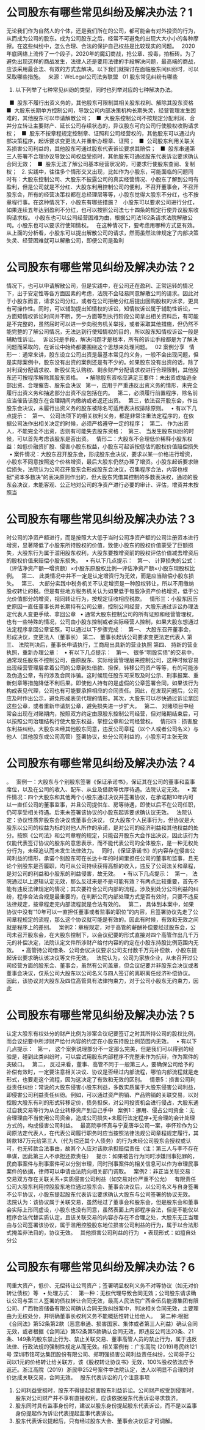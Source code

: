 # 公司股东有哪些常见纠纷及解决办法？1

无论我们作为自然人的个体，还是我们所在的公司，都可能会有对外投资的行为，从而成为公司的股东。成为公司股东之后，经常不可避免的出现大大小小的各种摩擦。在这些纠纷中，怎么合理、合法的保护自己权益是比较现实的问题。
 
2020年底网络上流传了一个段子，2020年的魔幻商战，抢公章、投毒，拍板砖。为了避免出现这样的商战发生，法律人还是要用法律的手段解决问题，最高端的商战，应该采用最合法、有效的方式去解决。以下我们就探讨在面临股东间纠纷时，可以采取哪些措施。
 
来源：WeLegal公司法务联盟
 
01
股东常见纠纷有哪些
 
1. 以下列举了七种常见纠纷的类型，同时也列举对应的七种解决办法。
 

 
■  股东不履行出资义务的，其他股东可限制其相关股东权利、解除其股东资格
 
■  大股东长期单方控制公司，导致公司内部决策机构长期失灵，经营管理发生困难的，其他股东可以申请解散公司；
 
■  大股东控制公司不按规定分配利润、合并分立转让主要财产、延长公司存续状态的，异议股东可向公司行使股权收购请求权；
 
■  股东不按章程规定控制章、证照和公司经营权的，其他股东可以通过内部决策程序，起诉要求变更法人并重新办理章、证照；
 
■  公司股东利用关联关系损害公司利益的，其他股东可通过股东代表诉讼要求其赔偿；
 
■  股东串通第三人签署不合理协议导致公司权益受损时，其他股东可通过股东代表诉讼要求确认合同无效；
 
■  股东无法了解公司基本经营状况的，可要求行使股东查阅、复制权；
 
2. 实践中，往往多个情形交叉出现，比如作为小股东，可能面临的问题同时有：大股东控制公司、大股东不披露公司的真实经营情况、小股东了解到公司有盈利，但是公司就是不分红、大股东利用控制公司的便利，不召开董事会，不召开股东会，所有的经营决策权都在总经理层等等，小股东觉得大股东不分红，也不按章程行事。在这种情况下，小股东有哪些措施？
 
小股东可以要求公司进行分红，如果连续五年达到盈利不分红，也可以按照公司法七十四条的规定行使异议股东收购请求权。 小股东也可以公司经营困难为由，根据公司法182条请求法院解散公司。小股东也可以要求行使知情权。
 
在这种情况下，要考虑用哪种方式更有效。从上面的分析看，小股东可以提出解散公司的请求，然而虽然法律规定了内部决策失灵、经营困难就可以解散公司，即便公司是盈利

# 公司股东有哪些常见纠纷及解决办法？2

情况下，也可以申请解散公司，但是实践中，在公司还在盈利、正常运转的情况下，出于安定性等各方面因素的考虑，法院不会轻易同意解散公司的请求。因此对于小股东而言，请求公司分红，或者在公司拒绝分红后提出回购股权的诉求，更具有可操作性。同时，可以辅助提出知情权的诉讼，知情权诉讼属于辅助性诉讼，一方面知情权诉讼时间并不断，另一方面等到执行阶段公司拿出相关资料后，有可能是不完整的，虽然届时可以进一步向税务机关举报，或者采取其他措施，但仍然不能完整的了解公司情况，无法达到行使知情权的目的，所以股东知情权诉讼一般是辅助性诉讼。
 
诉讼只是手段，解决问题才是根本，所有的诉讼手段都是为了解决问题而采取的，在诉讼中始终都要围绕这个思想来处理问题。
 
02
案例分享
 
情形一：通常来讲，股东设立公司出资是最基本常见的义务，一般不会出现问题，但是实际案例中，股东没有出资的案例还是有不少的。如果股东没有出资的话，除了对利润分配请求权、新股优先认购权、剩余财产分配请求权进行合理限制，其他股东还可按程序解除其股东资格。
 
• 解除股东资格应满足三要件：未出资或抽逃全部出资、合理催告、股东会决议
 
第一，应用于严重违反出资义务的情形，未完全履行出资义务和抽逃部分出资不应包括在内。
 
第二，必须履行前置程序，除名前应当催告该股东在合理期间内缴纳或者返还出资。
 
第三，依法召开股东会，作出股东会决议，未履行出资义务的股东被除名可适用表决权排除原则。
 
• 有以下几点提示：
 
第一、 公司法项下的相关权利义务，都是非常注重法定程序的，在依据公司法作出相关决定的时候，必须严格遵守一定的程序；
 
第二、 作为出资人，不能完全不出资，否则有可能失去股东资格；
 
第三、 当发生股东纠纷的时候，可以首先考虑该股东是否出资。
 
情形二：大股东不合理低价稀释小股东权益：如低价融资扩股、侵害小股东权益，小股东可起诉按低估的股权价值赔偿损失
 
• 案件情况：大股东召开股东会，形成股东会决议，要求以某一价格进行增资，小股东不同意按照这个价格增资，最后大股东仍然办理了增资。小股东起诉要求赔偿损失，法院认为公司召开股东会形成股东会决议，召集程序合法，内容也根据“资本多数决”的表决原则作出的，但大股东凭借其控制的多数表决权，通过的股东会决议，未能客观、公正地对公司的净资产进行必要的审计、评估，增资并未按照当

# 公司股东有哪些常见纠纷及解决办法？3

时公司的净资产额进行，而是按照大大低于当时公司净资产额的公司注册资本进行增资，显著降低了小股东所持股权的价值，致使小股东的股权价值蒙受了巨额损失，大股东行为属于滥用股东权利，大股东要按增资前的股权评估价值减去增资后的股权价值来赔偿小股东损失。
 
• 有以下几点提示：
 
第一、 计算损失的公式：（评估净资产额—增资额）×小股东原股权比例—评估净资产额×小股东现股权比例。
 
第二、 此类情况中并不一定是认定增资行为无效，而是应当赔偿小股东损失。
 
第三、 大部分实践中税务机关不认定增资是一种股权转让，所以不用缴纳股权转让的税。但是有些地方税务机关认为如果低于每股净资产价格增资，低于公允价值部分的增资，视同转让行为，按规定征收相应税款。
 
情形三：小股东因历史原因一直任董事长并长期持有公司公章，控制公司经营，大股东通过诉讼办理法定代表人变更手续、拿回公章
 
• 通常大股东控制公司的所有证照和经营管理权，也有一些特殊的情况，公司由小股东控制或者实际经营人控制，如果大股东想通过法定程序拿回公章证照，可以通过以下步骤完成：
 
第一、 大股东召开董事会，形成决议，变更法人（董事长）
第二、 董事长起诉公司要求变更法定代表人
第三、 法院判决后，董事长申请执行，工商局出具新的营业执照
第四、 持新的营业执照，重新办理公章：
 
• 有以下几点提示：
 
第一、 很多“明股实债”的交易中，通常现任股东不控制公司，由原股东、实际经营管理层来控制公司，这种时候容易出现经营管理层拿着公司的公章到处借款、担保，转移公司资产等等，有的可能涉及伪造公章，有的涉及合同诈骗。这时候现任股东可采取及时公示、刑事报案、重新刻章等措施降低不利后果。即使他人持有的是虚假的公章签署合同，如果该行为构成表见代理，公司也有可能要承担相应的合同责任。因此，在发现问题后，公司应及时作出公示，避免形成表见代理的情形。其次，大股东可以尽快通过诉讼拿回这些公章，或者重新申请刻公章，避免损失进一步扩大。
 
第二、 对赌项目中经常会出现在对赌期内，按照双方约定由原股东控制公司经营，但对赌期结束后，可以按照公司治理结构行使大股东权益，掌控公章和公司经营权。
 
情形四：损害股东利益纠纷。大股东未经其他股东同意，违反公司章程（以个人或者公司名义）与他人（其他股东或公司高管）签署协议，处分公司利益的，小股东可主张无效

# 公司股东有哪些常见纠纷及解决办法？4

。
 
案例一：大股东与个别股东签署《保证承诺书》，保证其在公司的董事和监事席位，以及在公司的收入、配车、从业及借款等优厚待遇。法院认定无效。
 
• 案件情况：四个大股东和其他两个小股东通过决议并签署协议，在承诺期10年内可以一直任公司的董事监事，并且公司提供车、房等待遇，即使以后不在公司任职，仍可享受相关待遇。后来未签署该协议的小股东起诉要求确认议无效。
 
法院认定：协议性质非股东会决议或董事会决议， 仅大股东个人民事行为，但协议是大股东以公司的权益为标的对他人所作的承诺，是对公司的经济利益和其他权益的处分。按照《公司法》和公司章程的规定，只能召开股东大会作出决议，因此该行为仅能代表签订协议的股东的意思表示，而不能代表公司的全体股东，是一种无权处分行为，未经追认而未发生法律效力。
 
同时，《保证承诺书》的内容存在侵害公司利益的情形，承诺个别股东可在长达十年的时间里担任公司的董事和监事，且无论个别股东是否履职，均可从公司持续获得高额的收入，违反了公司法关和章程，是对公司的利益和小股东的利益侵害，故无效。
 
• 有以下几点提示：
 
第一， 法院通过以上逻辑认定无效，那么反过来是不是可能有效？有两点比较重要，首先不能有违反法律规定的情况；其次要符合公司内部的流程。涉及到处分公司利益的纠纷，程序合法合规是最重要的，在判断公司内部处理方式是否有效时，只要不违反法律规定，按章程走完内部流程就是合法有效的。
 
第二， 具体到本案中，如果协议中没有“10年可以一直担任董事或者监事的职位”的内容，且签署协议先走了公司章程规定的流程，那么这个协议就可能是有效的。因此有时候，有效和无效之间就是程序上的差别。
 
案例2：章程规定，对于高管的薪酬补偿要经过股东会，公司未召开股东会，在大股东控制下，以会议纪要的形式直接对四个高管作出几千万元的补偿决定，法院认定文件所涉财产给付内容的约定在小股东持股比例范围内无效。
 
• 高管持公司借条、公司会议决议要求公司支付数千万元补偿款，小股东提起诉讼要求确认该决议等文件无效。
 
法院认为，公司为家族企业，从未召开过公司经营方面的股东会、董事会，虽然有公司盖章，但会议纪要并非股东会决议或者董事会决议，仅系公司大股东以公司名义与四人签订的离职离任经济补偿协议。
 
因此，该协议对大股东及四位高管具有法律拘束力，对于公司小股东无约束力，因此

# 公司股东有哪些常见纠纷及解决办法？5

认定大股东有权处分的财产比例为涉案会议纪要签订之时其所持公司的股权比例，而会议纪要中所涉财产给付内容的约定在小股东持股比例范围内无效。
 
• 有以下几点提示：
 
第一， 这个案例说理部分不一定那么完美，但是我们可以得到的经验是，碰到此类纠纷时，可以尝试用股东内部程序不完整来作为抗辩，作为案件的突破口。
 
第二， 反过来看，董事、高管不同于一般第三人，要确保公司给予的补偿有效时，一定要注意相关决议、协议是否经过内部流程，哪怕内部流程就是走形式，也要走这个流程，因为这决定了有效和无效的区别。
 
情景5：损害公司利益责任纠纷：常说的大股东侵害小股东利益，多数实质属于大股东侵害公司利益，即侵害公司利益责任纠纷。例如，可以通过资产购销、产品购销的关联交易，以对控股大股东有利的形式转移定价，债务担保，对公司投资机会进行侵占，大股东通过自我交易等行为从企业转移资产到自己手中
 
案例1：挪用、侵占公司资金：无合理理由不当使用公司资金，造成公司损失+未履行法定程序+无合理的会计处理方式的，构成侵害公司利益。
 
最高院李怀真与宁夏唐华公司一案，李怀珍作为公司原法定代表人，在代表公司履行职务时应当按照法律法规公司章程规定履行，其转款187万元给第三人（代为偿还其个人债务）的行为未经公司股东会授权或认可，也无转款合法事由，故其个人应对该款承担赔偿责任（注：第三人与李不存在串谋，因此第三人不承担还款责任）
 
提示：如果被告行为同时涉嫌刑事犯罪的，民商事案件与刑事案件可以分别审理，同时刑事案件的相关信息可以作为审理民事案件的依据，律师可以申请由法院向相关部门调取。
 
案例2：非正当关联交易：交易双方存在关联关系+实质侵害公司利益（如交易对价严重不公允）
 
有限责任公司大股东利用控股股东地位通过股东会、董事会决议后，以公司名义与自身签署不公平协议，小股东提起股东代表诉讼要求确认大股东与公司签署的协议无效。
 
法院认为：该协议属于关联交易，虽然经过了董事会和股东会，但是股东会和董事会实际上形同虚设，小股东也没有同意，虽然表面上内部程序合法，但是不能仅以程序合法代替实质认定，且该关联交易的内容亦存在不合理之处，大股东无正当理由与公司签署该协议，属于滥用控股股东地位损害公司利益的行为，属于以合法形式掩盖非法目的，协议无效。
 
其他损害公司利益的行为
 
• 表现形式：如擅自处分公

# 公司股东有哪些常见纠纷及解决办法？6

司重大资产，低价、无偿转让公司资产；签署明显权利义务不对等协议（如无对价转让债权）等
 
• 处理方式：
 
第一种：无权代理导致合同无效；公司股东请求确认公司与第三人签署的债权转让合同无效，最高人民法院广西金伍岳能源集团有限公司、广西物资储备有限公司确认合同无效纠纷案中，判决相关合同无效，主要理由为无权处分，并明确董事长权利义务不能概括性转让给他人。
 
第二种:根据《合同法》第52条第2款（恶意串通、损害国家、集体或者第三人利益）确认合同无效，或者根据《合同法》第52条第5款确认合同无效，即违反公司法20条、21条、149条的股东禁止行为、禁止关联交易、董事高管人员的禁止行为，属于违反法律、行政法规的强制性规定从而无效。相关案例有：广东高院 (2019)粤民终121号 深圳市铭可达集团股份有限公司、郑明强损害公司利益责任纠纷，公司将子公司以1元的价格转让给关联方，该《股权转让协议书》无效，100%股权依法应予返还。浙江高院（2019）浙民申252号案件中法院认定，法人以明显不合理的对价达成关联交易，合同无效。
 
股东代表诉讼的几个注意事项
 
1. 公司利益受损时，股东不得提起损害股东利益诉讼。公司财产权受到侵害时，股东对公司财产并不享有直接权利，应该依据股东代表诉讼寻求救济。
 
2. 股东同时具有监事身份时，建议以股东身份提起股东代表诉讼，而不是以监事身份提起作为诉讼代表提起监事代表诉讼。
 
3. 股东代表诉讼提起后，只有经过股东大会、董事会决议后才可调解。
 


